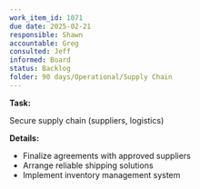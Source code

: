 ```yaml
---
work_item_id: 1071
due date: 2025-02-21
responsible: Shawn
accountable: Greg
consulted: Jeff
informed: Board
status: Backlog
folder: 90 days/Operational/Supply Chain
---
```


**Task:**

Secure supply chain (suppliers, logistics)

**Details:**

- Finalize agreements with approved suppliers
- Arrange reliable shipping solutions
- Implement inventory management system
